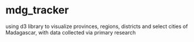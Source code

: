 # mdg_tracker
using d3 library to visualize provinces, regions, districts and select cities of Madagascar, with data collected via primary research
